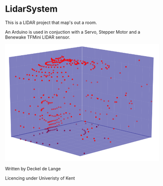 # LidarSystem

This is a LIDAR project that map's out a room.

An Arduino is used in conjuction with a Servo, Stepper Motor and a Benewake TFMini LIDAR sensor.


![3D output point cloud](https://github.com/Deckel/LidarSystem/blob/master/data/Example.png)


Written by Deckel de Lange

Licencing under Univeristy of Kent
